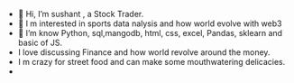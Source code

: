 - 👋 Hi, I’m sushant , a Stock Trader.
- 👀 I m interested in sports data nalysis and  how world evolve with web3
- 🌱 I’m know Python, sql,mangodb, html, css, excel,  Pandas, sklearn and basic of JS.
- I love discussing Finance and how world revolve around the money.
- I m crazy for street food and can make some mouthwatering delicacies.
-
<!---
sushant1985/sushant1985 is a ✨ special ✨ repository because its `README.md` (this file) appears on your GitHub profile.
You can click the Preview link to take a look at your changes.
--->
